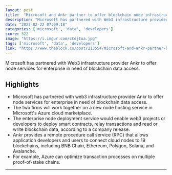```yaml
---
layout: post
title:  "Microsoft and Ankr partner to offer blockchain node infrastructure service"
description: "Microsoft has partnered with Web3 infrastructure provider Ankr to offer node services for enterprise in need of blockchain data access."
date: "2023-02-22 07:09:18"
categories: ['microsoft', 'data', 'developers']
score: 522
image: "https://i.imgur.com/cCdjIua.jpg"
tags: ['microsoft', 'data', 'developers']
link: "https://www.theblock.co/post/213554/microsoft-and-ankr-partner-blockchain-node-infrastructure-service"
---
```


Microsoft has partnered with Web3 infrastructure provider Ankr to offer node services for enterprise in need of blockchain data access.

## Highlights

- Microsoft has partnered with web3 infrastructure provider Ankr to offer node services for enterprise in need of blockchain data access.
- The two firms will work together on a new node hosting service in Microsoft's Azure cloud marketplace.
- The enterprise node deployment service would enable web3 projects or developers to deploy smart contracts, relay transactions and read or write blockchain data, according to a company release.
- Ankr provides a remote procedure call service (RPC) that allows application developers and users to connect cloud nodes to 19 blockchains, including BNB Chain, Ethereum, Polygon, Solana, and Avalanche.
- For example, Azure can optimize transaction processes on multiple proof-of-stake chains.

---
